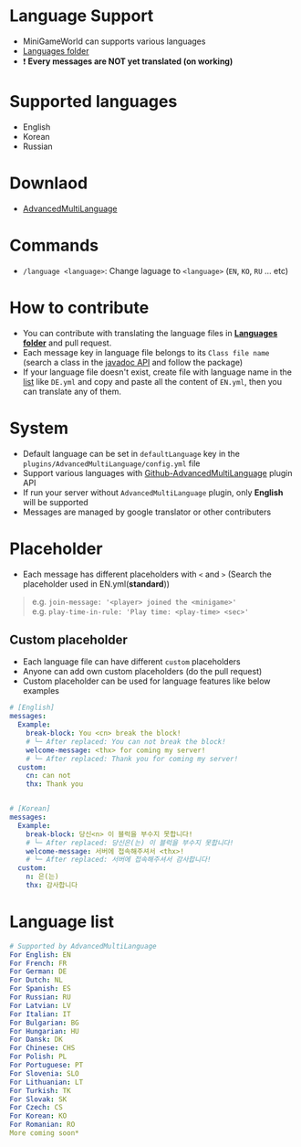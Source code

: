 # Language Support
- MiniGameWorld can supports various languages
- [Languages folder]
- ❗ **Every messages are NOT yet translated (on working)**

# Supported languages
- English
- Korean
- Russian



# Downlaod
- [AdvancedMultiLanguage]



# Commands
- `/language <language>`: Change laguage to `<language>` (`EN`, `KO`, `RU` ... etc)



# How to contribute
- You can contribute with translating the language files in **[Languages folder]** and pull request.
- Each message key in language file belongs to its `Class file name` (search a class in the [javadoc API] and follow the package)
- If your language file doesn't exist, create file with language name in the [list](#language-list) like `DE.yml` and copy and paste all the content of `EN.yml`, then you can translate any of them.


# System
- Default language can be set in `defaultLanguage` key in the `plugins/AdvancedMultiLanguage/config.yml` file
- Support various languages with [Github-AdvancedMultiLanguage] plugin API
- If run your server without `AdvancedMultiLanguage` plugin, only **English** will be supported
- Messages are managed by google translator or other contributers



# Placeholder
- Each message has different placeholders with `<` and `>` (Search the placeholder used in EN.yml(**standard**))
> e.g. `join-message: '<player> joined the <minigame>'`  
> e.g. `play-time-in-rule: 'Play time: <play-time> <sec>' `
## Custom placeholder
- Each language file can have different `custom` placeholders
- Anyone can add own custom placeholders (do the pull request)
- Custom placeholder can be used for language features like below examples
```yaml
# [English]
messages:
  Example:
    break-block: You <cn> break the block!
    # └─ After replaced: You can not break the block!
    welcome-message: <thx> for coming my server!
    # └─ After replaced: Thank you for coming my server!
  custom:
    cn: can not
    thx: Thank you


# [Korean]
messages:
  Example:
    break-block: 당신<n> 이 블럭을 부수지 못합니다!
    # └─ After replaced: 당신은(는) 이 블럭을 부수지 못합니다!
    welcome-message: 서버에 접속해주셔서 <thx>!
    # └─ After replaced: 서버에 접속해주셔서 감사합니다!
  custom:
    n: 은(는)
    thx: 감사합니다
```


# Language list
```yaml
# Supported by AdvancedMultiLanguage
For English: EN
For French: FR
For German: DE
For Dutch: NL
For Spanish: ES
For Russian: RU
For Latvian: LV
For Italian: IT
For Bulgarian: BG
For Hungarian: HU
For Dansk: DK
For Chinese: CHS
For Polish: PL
For Portuguese: PT
For Slovenia: SLO
For Lithuanian: LT
For Turkish: TK
For Slovak: SK
For Czech: CS
For Korean: KO
For Romanian: RO
More coming soon*
```

[Languages folder]: https://github.com/MiniGameWorlds/MiniGameWorld/tree/main/src/resources/messages
[javadoc API]: https://minigameworlds.github.io/MiniGameWorld/
[Github-AdvancedMultiLanguage]: https://github.com/smessie/AdvancedMultiLanguage
[AdvancedMultiLanguage]: https://www.spigotmc.org/resources/advanced-multi-language.21338/